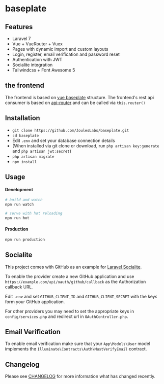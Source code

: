 # baseplate
## Features

- Laravel 7
- Vue + VueRouter + Vuex 
- Pages with dynamic import and custom layouts
- Login, register, email verification and password reset
- Authentication with JWT
- Socialite integration
- Tailwindcss + Font Awesome 5

## the frontend
The frontend is based on [vue baseplate](https://github.com/thearyanahmed/baseplate) structure.
The frontend's rest api consumer is based on [api-router](https://github.com/thearyanahmed/api-router) and can be called via `this.router()`

## Installation

- `git clone https://github.com/JoulesLabs/baseplate.git`
- `cd baseplate`
- Edit `.env` and set your database connection details
- (When installed via git clone or download, run `php artisan key:generate` and `php artisan jwt:secret`)
- `php artisan migrate`
- `npm install`


## Usage

#### Development

```bash
# build and watch
npm run watch

# serve with hot reloading
npm run hot
```

#### Production

```bash
npm run production
```

## Socialite

This project comes with GitHub as an example for [Laravel Socialite](https://laravel.com/docs/7.x/socialite).

To enable the provider create a new GitHub application and use `https://example.com/api/oauth/github/callback` as the Authorization callback URL.

Edit `.env` and set `GITHUB_CLIENT_ID` and `GITHUB_CLIENT_SECRET` with the keys form your GitHub application.

For other providers you may need to set the appropriate keys in `config/services.php` and redirect url in `OAuthController.php`.

## Email Verification

To enable email verification make sure that your `App\Models\User` model implements the `Illuminate\Contracts\Auth\MustVerifyEmail` contract.

## Changelog

Please see [CHANGELOG](CHANGELOG.md) for more information what has changed recently.
